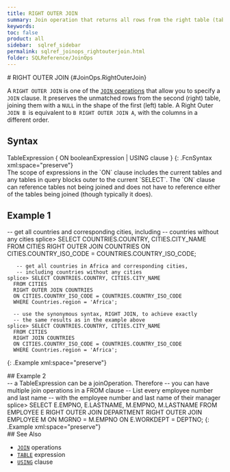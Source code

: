 ```yaml
---
title: RIGHT OUTER JOIN
summary: Join operation that returns all rows from the right table (table2), with the matching rows in the left table (table1). The result is NULL in the left side when there is no match.
keywords:
toc: false
product: all
sidebar:  sqlref_sidebar
permalink: sqlref_joinops_rightouterjoin.html
folder: SQLReference/JoinOps
---
```

<section>
<div class="TopicContent" data-swiftype-index="true" markdown="1">
# RIGHT OUTER JOIN   {#JoinOps.RightOuterJoin}

A `RIGHT OUTER JOIN` is one of the [`JOIN`
operations](sqlref_joinops_about.html) that allow you to specify a
`JOIN` clause. It preserves the unmatched rows from the second (right)
table, joining them with a `NULL` in the shape of the first (left)
table. A Right Outer `JOIN B `is equivalent to `B RIGHT OUTER JOIN A`,
with the columns in a different order.

## Syntax

<div class="fcnWrapperWide" markdown="1">
    TableExpression
    {
     ON booleanExpression | USING clause
    }
{: .FcnSyntax xml:space="preserve"}

</div>
The scope of expressions in the `ON` clause includes the current tables
and any tables in query blocks outer to the current `SELECT`. The `ON`
clause can reference tables not being joined and does not have to
reference either of the tables being joined (though typically it does).

## Example 1

<div class="preWrapperWide" markdown="1">
       -- get all countries and corresponding cities, including
       -- countries without any cities
    splice> SELECT COUNTRIES.COUNTRY, CITIES.CITY_NAME
      FROM CITIES  RIGHT OUTER JOIN COUNTRIES
      ON CITIES.COUNTRY_ISO_CODE = COUNTRIES.COUNTRY_ISO_CODE;
    
       -- get all countries in Africa and corresponding cities,
       -- including countries without any cities
    splice> SELECT COUNTRIES.COUNTRY, CITIES.CITY_NAME
      FROM CITIES
      RIGHT OUTER JOIN COUNTRIES
      ON CITIES.COUNTRY_ISO_CODE = COUNTRIES.COUNTRY_ISO_CODE
      WHERE Countries.region = 'Africa';
    
      -- use the synonymous syntax, RIGHT JOIN, to achieve exactly
      -- the same results as in the example above
    splice> SELECT COUNTRIES.COUNTRY, CITIES.CITY_NAME
      FROM CITIES
      RIGHT JOIN COUNTRIES
      ON CITIES.COUNTRY_ISO_CODE = COUNTRIES.COUNTRY_ISO_CODE
      WHERE Countries.region = 'Africa';
{: .Example xml:space="preserve"}

</div>
## Example 2

<div class="preWrapperWide" markdown="1">
       -- a TableExpression can be a joinOperation. Therefore
       -- you can have multiple join operations in a FROM clause
       -- List every employee number and last name
       -- with the employee number and last name of their manager
    splice> SELECT E.EMPNO, E.LASTNAME, M.EMPNO, M.LASTNAME
      FROM EMPLOYEE E RIGHT OUTER JOIN
      DEPARTMENT RIGHT OUTER JOIN EMPLOYEE M
      ON MGRNO = M.EMPNO
      ON E.WORKDEPT = DEPTNO;
{: .Example xml:space="preserve"}

</div>
## See Also

* [`JOIN`](sqlref_joinops_intro.html) operations
* [`TABLE`](sqlref_expressions_table.html) expression
* [`USING`](sqlref_clauses_using.html) clause

</div>
</section>

